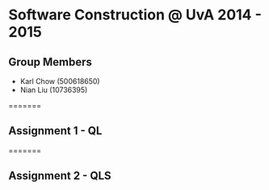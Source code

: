Software Construction @ UvA 2014 - 2015
=======
## Group Members
- Karl Chow (500618650)
- Nian Liu (10736395)

=======
## Assignment 1 - QL


=======
## Assignment 2 - QLS
